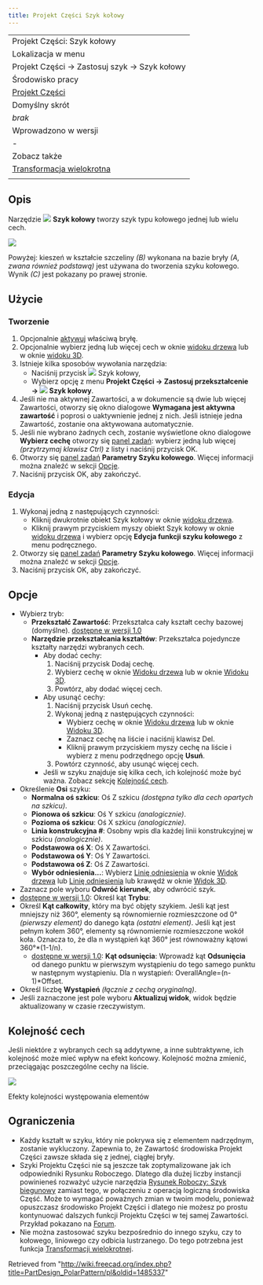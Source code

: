 ```yaml
---
title: Projekt Części Szyk kołowy
---
```

|  |
| --- |
| Projekt Części: Szyk kołowy |
| Lokalizacja w menu |
| Projekt Części → Zastosuj szyk → Szyk kołowy |
| Środowisko pracy |
| [Projekt Części](/PartDesign_Workbench/pl "PartDesign Workbench/pl") |
| Domyślny skrót |
| *brak* |
| Wprowadzono w wersji |
| - |
| Zobacz także |
| [Transformacja wielokrotna](/PartDesign_MultiTransform/pl "PartDesign MultiTransform/pl") |
|  |

## Opis

Narzędzie ![](/images/PartDesign_PolarPattern.svg) **Szyk kołowy** tworzy szyk typu kołowego jednej lub wielu cech.

![](/images/PartDesign_PolarPattern_example.png)

Powyżej: kieszeń w kształcie szczeliny *(B)* wykonana na bazie bryły *(A, zwana również podstawą)* jest używana do tworzenia szyku kołowego. Wynik *(C)* jest pokazany po prawej stronie.

## Użycie

### Tworzenie

1. Opcjonalnie [aktywuj](/PartDesign_Body/pl#Aktywny_status "PartDesign Body/pl") właściwą bryłę.
2. Opcjonalnie wybierz jedną lub więcej cech w oknie [widoku drzewa](/Tree_view/pl "Tree view/pl") lub w oknie [widoku 3D](/3D_view/pl "3D view/pl").
3. Istnieje kilka sposobów wywołania narzędzia:
   * Naciśnij przycisk ![](/images/PartDesign_PolarPattern.svg) Szyk kołowy,
   * Wybierz opcję z menu **Projekt Części → Zastosuj przekształcenie → ![](/images/PartDesign_PolarPattern.svg) Szyk kołowy**.
4. Jeśli nie ma aktywnej Zawartości, a w dokumencie są dwie lub więcej Zawartości, otworzy się okno dialogowe **Wymagana jest aktywna zawartość** i poprosi o uaktywnienie jednej z nich. Jeśli istnieje jedna Zawartość, zostanie ona aktywowana automatycznie.
5. Jeśli nie wybrano żadnych cech, zostanie wyświetlone okno dialogowe **Wybierz cechę** otworzy się [panel zadań](/Task_panel/pl "Task panel/pl"): wybierz jedną lub więcej *(przytrzymaj klawisz Ctrl)* z listy i naciśnij przycisk OK.
6. Otworzy się [panel zadań](/Task_panel/pl "Task panel/pl") **Parametry Szyku kołowego**. Więcej informacji można znaleźć w sekcji [Opcje](#Opcje).
7. Naciśnij przycisk OK, aby zakończyć.

### Edycja

1. Wykonaj jedną z następujących czynności:
   * Kliknij dwukrotnie obiekt Szyk kołowy w oknie [widoku drzewa](/Tree_view/pl "Tree view/pl").
   * Kliknij prawym przyciskiem myszy obiekt Szyk kołowy w oknie [widoku drzewa](/Tree_view/pl "Tree view/pl") i wybierz opcję **Edycja funkcji szyku kołowego** z menu podręcznego.
2. Otworzy się [panel zadań](/Task_panel/pl "Task panel/pl") **Parametry Szyku kołowego**. Więcej informacji można znaleźć w sekcji [Opcje](#Opcje).
3. Naciśnij przycisk OK, aby zakończyć.

## Opcje

* Wybierz tryb:
  + **Przekształć Zawartość**: Przekształca cały kształt cechy bazowej (domyślne). [dostępne w wersji 1.0](/Release_notes_1.0/pl "Release notes 1.0/pl")
  + **Narzędzie przekształcania kształtów**: Przekształca pojedyncze kształty narzędzi wybranych cech.
    - Aby dodać cechy:
      1. Naciśnij przycisk Dodaj cechę.
      2. Wybierz cechę w oknie [Widoku drzewa](/Tree_view/pl "Tree view/pl") lub w oknie [Widoku 3D](/3D_view/pl "3D view/pl").
      3. Powtórz, aby dodać więcej cech.
    - Aby usunąć cechy:
      1. Naciśnij przycisk Usuń cechę.
      2. Wykonaj jedną z następujących czynności:
         * Wybierz cechę w oknie [Widoku drzewa](/Tree_view/pl "Tree view/pl") lub w oknie [Widoku 3D](/3D_view/pl "3D view/pl").
         * Zaznacz cechę na liście i naciśnij klawisz Del.
         * Kliknij prawym przyciskiem myszy cechę na liście i wybierz z menu podrzędnego opcję **Usuń**.
      3. Powtórz czynność, aby usunąć więcej cech.
    - Jeśli w szyku znajduje się kilka cech, ich kolejność może być ważna. Zobacz sekcję [Kolejność cech](#Kolejność_cech).
* Określenie **Osi** szyku:
  + **Normalna oś szkicu**: Oś Z szkicu *(dostępna tylko dla cech opartych na szkicu)*.
  + **Pionowa oś szkicu**: Oś Y szkicu *(analogicznie)*.
  + **Pozioma oś szkicu**: Oś X szkicu *(analogicznie)*.
  + **Linia konstrukcyjna #**: Osobny wpis dla każdej linii konstrukcyjnej w szkicu *(analogicznie)*.
  + **Podstawowa oś X**: Oś X Zawartości.
  + **Podstawowa oś Y**: Oś Y Zawartości.
  + **Podstawowa oś Z**: Oś Z Zawartości.
  + **Wybór odniesienia...**: Wybierz [Linię odniesienia](/PartDesign_Line/pl "PartDesign Line/pl") w oknie [Widok drzewa](/Tree_view/pl "Tree view/pl") lub [Linię odniesienia](/PartDesign_Line/pl "PartDesign Line/pl") lub krawędź w oknie [Widok 3D](/3D_view/pl "3D view/pl").
* Zaznacz pole wyboru **Odwróć kierunek**, aby odwrócić szyk.
* [dostępne w wersji 1.0](/Release_notes_1.0/pl "Release notes 1.0/pl"): Określ kąt **Trybu**:
* Określ **Kąt całkowity**, który ma być objęty szykiem. Jeśli kąt jest mniejszy niż 360°, elementy są równomiernie rozmieszczone od 0° *(pierwszy element)* do danego kąta *(ostatni element)*. Jeśli kąt jest pełnym kołem 360°, elementy są równomiernie rozmieszczone wokół koła. Oznacza to, że dla n wystąpień kąt 360° jest równoważny kątowi 360°\*(1-1/n).
  + [dostępne w wersji 1.0](/Release_notes_1.0/pl "Release notes 1.0/pl"): **Kąt odsunięcia**: Wprowadź kąt **Odsunięcia** od danego punktu w pierwszym wystąpieniu do tego samego punktu w następnym wystąpieniu. Dla n wystąpień: OverallAngle=(n-1)\*Offset.
* Określ liczbę **Wystąpień** *(łącznie z cechą oryginalną)*.
* Jeśli zaznaczone jest pole wyboru **Aktualizuj widok**, widok będzie aktualizowany w czasie rzeczywistym.

## Kolejność cech

Jeśli niektóre z wybranych cech są addytywne, a inne subtraktywne, ich kolejność może mieć wpływ na efekt końcowy. Kolejność można zmienić, przeciągając poszczególne cechy na liście.

![](/images/PartDesign_feature-order.gif)

Efekty kolejności występowania elementów

## Ograniczenia

* Każdy kształt w szyku, który nie pokrywa się z elementem nadrzędnym, zostanie wykluczony. Zapewnia to, że Zawartość środowiska Projekt Części zawsze składa się z jednej, ciągłej bryły.
* Szyki Projektu Części nie są jeszcze tak zoptymalizowane jak ich odpowiedniki Rysunku Roboczego. Dlatego dla dużej liczby instancji powinieneś rozważyć użycie narzędzia [Rysunek Roboczy: Szyk biegunowy](/Draft_PolarArray/pl "Draft PolarArray/pl") zamiast tego, w połączeniu z operacją logiczną środowiska Część. Może to wymagać poważnych zmian w twoim modelu, ponieważ opuszczasz środowisko Projekt Części i dlatego nie możesz po prostu kontynuować dalszych funkcji Projektu Części w tej samej Zawartości. Przykład pokazano na [Forum](https://forum.freecadweb.org/viewtopic.php?f=3&t=55192).
* Nie można zastosować szyku bezpośrednio do innego szyku, czy to kołowego, liniowego czy odbicia lustrzanego. Do tego potrzebna jest funkcja [Transformacji wielokrotnej](/PartDesign_MultiTransform/pl "PartDesign MultiTransform/pl").

Retrieved from "<http://wiki.freecad.org/index.php?title=PartDesign_PolarPattern/pl&oldid=1485337>"